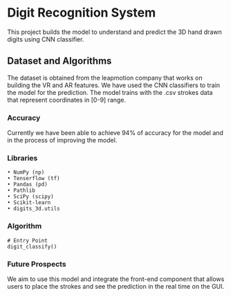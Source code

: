 # Digit Recognition System
This project builds the model to understand and predict the 3D hand drawn digits using CNN classifier.

## Dataset and Algorithms
The dataset is obtained from the leapmotion company that works on building the VR and AR features.
We have used the CNN classifiers to train the model for the prediction. The model trains with the .csv strokes data
that represent coordinates in [0-9] range.

### Accuracy
Currently we have been able to achieve 94% of accuracy for the model and in the process of improving the model. 

### Libraries
```
• NumPy (np)
• Tenserflow (tf)
• Pandas (pd)  
• Pathlib  
• SciPy (scipy)  
• Scikit-learn  
• digits_3d.utils
```
### Algorithm 
```commandline 
# Entry Point
digit_classify()
```
### Future Prospects
We aim to use this model and integrate the front-end component that allows users to place the strokes
and see the prediction in the real time on the GUI.

